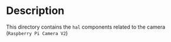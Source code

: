 # Description

This directory contains the `hal` components related to the camera (`Raspberry Pi Camera V2`)

